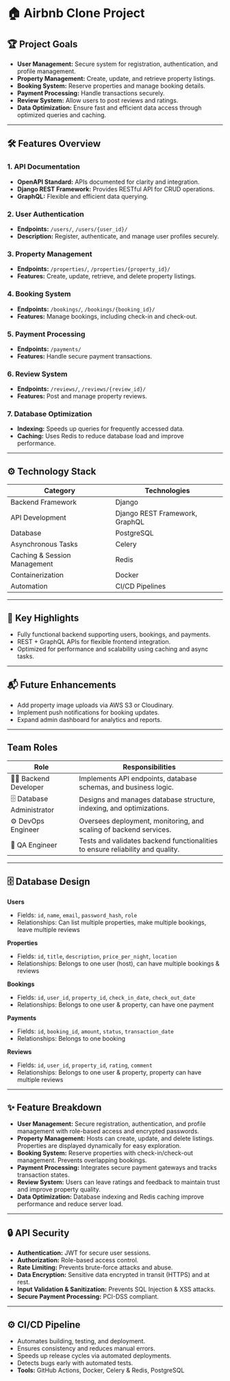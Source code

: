 # 🏠 Airbnb Clone Project

## 🏆 Project Goals
- **User Management:** Secure system for registration, authentication, and profile management.  
- **Property Management:** Create, update, and retrieve property listings.  
- **Booking System:** Reserve properties and manage booking details.  
- **Payment Processing:** Handle transactions securely.  
- **Review System:** Allow users to post reviews and ratings.  
- **Data Optimization:** Ensure fast and efficient data access through optimized queries and caching.  


---

## 🛠️ Features Overview

### 1. API Documentation
- **OpenAPI Standard:** APIs documented for clarity and integration.  
- **Django REST Framework:** Provides RESTful API for CRUD operations.  
- **GraphQL:** Flexible and efficient data querying.  

### 2. User Authentication
- **Endpoints:** `/users/`, `/users/{user_id}/`  
- **Description:** Register, authenticate, and manage user profiles securely.  

### 3. Property Management
- **Endpoints:** `/properties/`, `/properties/{property_id}/`  
- **Features:** Create, update, retrieve, and delete property listings.  

### 4. Booking System
- **Endpoints:** `/bookings/`, `/bookings/{booking_id}/`  
- **Features:** Manage bookings, including check-in and check-out.  

### 5. Payment Processing
- **Endpoints:** `/payments/`  
- **Features:** Handle secure payment transactions.  

### 6. Review System
- **Endpoints:** `/reviews/`, `/reviews/{review_id}/`  
- **Features:** Post and manage property reviews.  

### 7. Database Optimization
- **Indexing:** Speeds up queries for frequently accessed data.  
- **Caching:** Uses Redis to reduce database load and improve performance.  

---

## ⚙️ Technology Stack

| Category | Technologies |
|----------|--------------|
| Backend Framework | Django |
| API Development | Django REST Framework, GraphQL |
| Database | PostgreSQL |
| Asynchronous Tasks | Celery |
| Caching & Session Management | Redis |
| Containerization | Docker |
| Automation | CI/CD Pipelines |


---

## 🚀 Key Highlights
- Fully functional backend supporting users, bookings, and payments.  
- REST + GraphQL APIs for flexible frontend integration.  
- Optimized for performance and scalability using caching and async tasks.  

---

## 📬 Future Enhancements
- Add property image uploads via AWS S3 or Cloudinary.  
- Implement push notifications for booking updates.  
- Expand admin dashboard for analytics and reports.  

---

## Team Roles

| Role | Responsibilities |
|------|-----------------|
| 👨‍💻 Backend Developer | Implements API endpoints, database schemas, and business logic. |
| 🗄️ Database Administrator | Designs and manages database structure, indexing, and optimizations. |
| ⚙️ DevOps Engineer | Oversees deployment, monitoring, and scaling of backend services. |
| 🧪 QA Engineer | Tests and validates backend functionalities to ensure reliability and quality. |

---

## 🗄️ Database Design

**Users**  
- Fields: `id`, `name`, `email`, `password_hash`, `role`  
- Relationships: Can list multiple properties, make multiple bookings, leave multiple reviews  

**Properties**  
- Fields: `id`, `title`, `description`, `price_per_night`, `location`  
- Relationships: Belongs to one user (host), can have multiple bookings & reviews  

**Bookings**  
- Fields: `id`, `user_id`, `property_id`, `check_in_date`, `check_out_date`  
- Relationships: Belongs to one user & property, can have one payment  

**Payments**  
- Fields: `id`, `booking_id`, `amount`, `status`, `transaction_date`  
- Relationships: Belongs to one booking  

**Reviews**  
- Fields: `id`, `user_id`, `property_id`, `rating`, `comment`  
- Relationships: Belongs to one user & property, property can have multiple reviews  

---

## ✨ Feature Breakdown
- **User Management:** Secure registration, authentication, and profile management with role-based access and encrypted passwords.  
- **Property Management:** Hosts can create, update, and delete listings. Properties are displayed dynamically for easy exploration.  
- **Booking System:** Reserve properties with check-in/check-out management. Prevents overlapping bookings.  
- **Payment Processing:** Integrates secure payment gateways and tracks transaction states.  
- **Review System:** Users can leave ratings and feedback to maintain trust and improve property quality.  
- **Data Optimization:** Database indexing and Redis caching improve performance and reduce server load.  

---
## 🔒 API Security
- **Authentication:** JWT for secure user sessions.  
- **Authorization:** Role-based access control.  
- **Rate Limiting:** Prevents brute-force attacks and abuse.  
- **Data Encryption:** Sensitive data encrypted in transit (HTTPS) and at rest.  
- **Input Validation & Sanitization:** Prevents SQL Injection & XSS attacks.  
- **Secure Payment Processing:** PCI-DSS compliant.  

---

## ⚙️ CI/CD Pipeline
- Automates building, testing, and deployment.  
- Ensures consistency and reduces manual errors.  
- Speeds up release cycles via automated deployments.  
- Detects bugs early with automated tests.  
- **Tools:** GitHub Actions, Docker, Celery & Redis, PostgreSQL  
